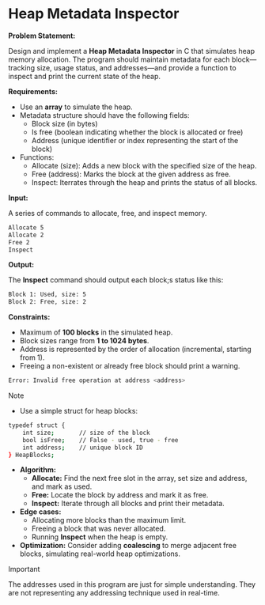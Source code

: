 # Heap Metadata Inspector

**Problem Statement:**

Design and implement a **Heap Metadata Inspector** in C that simulates heap memory allocation. The program should maintain metadata for each block—tracking size, usage status, and addresses—and provide a function to inspect and print the current state of the heap.

**Requirements:**

- Use an **array** to simulate the heap.
- Metadata structure should have the following fields:
  - Block size (in bytes)
  - Is free (boolean indicating whether the block is allocated or free)
  - Address (unique identifier or index representing the start of the block)
- Functions:
  - Allocate (size): Adds a new block with the specified size of the heap.
  - Free (address): Marks the block at the given address as free.
  - Inspect: Iterrates through the heap and prints the status of all blocks.

**Input:**

A series of commands to allocate, free, and inspect memory.

```bash
Allocate 5
Allocate 2
Free 2
Inspect
```

**Output:**

The **Inspect** command should output each block;s status like this:

```bash
Block 1: Used, size: 5
Block 2: Free, size: 2
```

**Constraints:**

- Maximum of **100 blocks** in the simulated heap.
- Block sizes range from **1 to 1024 bytes**.
- Address is represented by the order of allocation (incremental, starting from 1).
- Freeing a non-existent or already free block should print a warning.

```bash
Error: Invalid free operation at address <address>
```

> [!NOTE]
>
> - Use a simple struct for heap blocks:
>
> ```bash
> typedef struct {
>     int size;       // size of the block
>     bool isFree;    // False - used, true - free
>     int address;    // unique block ID
> } HeapBlocks;
> ```
>
> - **Algorithm:**
>   - **Allocate:** Find the next free slot in the array, set size and address, and mark as used.
>   - **Free:** Locate the block by address and mark it as free.
>   - **Inspect:** Iterate through all blocks and print their metadata.
> - **Edge cases:**
>   - Allocating more blocks than the maximum limit.
>   - Freeing a block that was never allocated.
>   - Running **Inspect** when the heap is empty.
> - **Optimization:** Consider adding **coalescing** to merge adjacent free blocks, simulating real-world heap optimizations.

> [!IMPORTANT]
>
> The addresses used in this program are just for simple understanding. They are not representing any addressing technique used in real-time.
